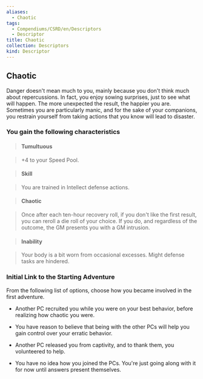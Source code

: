 ```yaml
---
aliases:
  - Chaotic
tags:
  - Compendiums/CSRD/en/Descriptors
  - Descriptor
title: Chaotic
collection: Descriptors
kind: Descriptor
---
```

## Chaotic    
Danger doesn't mean much to you, mainly because you don't think much about repercussions. In fact, you enjoy sowing surprises, just to see what will happen. The more unexpected the result, the happier you are. Sometimes you are particularly manic, and for the sake of your companions, you restrain yourself from taking actions that you know will lead to disaster.  
### You gain the following characteristics    
> #### Tumultuous  
> +4 to your Speed Pool.    
  
> #### Skill  
> You are trained in Intellect defense actions.    
  
> #### Chaotic  
> Once after each ten-hour recovery roll, if you don't like the first result, you can reroll a die roll of your choice. If you do, and regardless of the outcome, the GM presents you with a GM intrusion.    
  
> #### Inability  
> Your body is a bit worn from occasional excesses. Might defense tasks are hindered.    
  
### Initial Link to the Starting Adventure    
From the following list of options, choose how you became involved in the first adventure.    
- Another PC recruited you while you were on your best behavior, before realizing how chaotic you were.    
- You have reason to believe that being with the other PCs will help you gain control over your erratic behavior.    
- Another PC released you from captivity, and to thank them, you volunteered to help.    
- You have no idea how you joined the PCs. You're just going along with it for now until answers present themselves.  